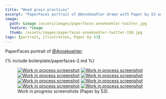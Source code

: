 ```yaml
---
title: "Wood grain practices"
excerpt: "PaperFaces portrait of @Annekoehler drawn with Paper by 53 on an iPad."
image: 
  path: &image /assets/images/paperfaces-annekoehler-twitter.jpg 
  feature: *image
  thumb: /assets/images/paperfaces-annekoehler-twitter-150.jpg
tags: [portrait, illustration, Paper by 53]
---
```


PaperFaces portrait of <a href="http://twitter.com/Annekoehler">@Annekoehler</a>.

{% include boilerplate/paperfaces-2.md %}

<figure class="half">
  <a href="{{ site.url }}/assets/images/paperfaces-annekoehler-process-1-lg.jpg"><img src="{{ site.url }}/assets/images/paperfaces-annekoehler-process-1-600.jpg" alt="Work in process screenshot"></a>
  <a href="{{ site.url }}/assets/images/paperfaces-annekoehler-process-2-lg.jpg"><img src="{{ site.url }}/assets/images/paperfaces-annekoehler-process-2-600.jpg" alt="Work in process screenshot"></a>
  <a href="{{ site.url }}/assets/images/paperfaces-annekoehler-process-3-lg.jpg"><img src="{{ site.url }}/assets/images/paperfaces-annekoehler-process-3-600.jpg" alt="Work in process screenshot"></a>
  <a href="{{ site.url }}/assets/images/paperfaces-annekoehler-process-4-lg.jpg"><img src="{{ site.url }}/assets/images/paperfaces-annekoehler-process-4-600.jpg" alt="Work in process screenshot"></a>
  <a href="{{ site.url }}/assets/images/paperfaces-annekoehler-process-5-lg.jpg"><img src="{{ site.url }}/assets/images/paperfaces-annekoehler-process-5-600.jpg" alt="Work in process screenshot"></a>
  <a href="{{ site.url }}/assets/images/paperfaces-annekoehler-process-6-lg.jpg"><img src="{{ site.url }}/assets/images/paperfaces-annekoehler-process-6-600.jpg" alt="Work in process screenshot"></a>
  <a href="{{ site.url }}/assets/images/paperfaces-annekoehler-process-7-lg.jpg"><img src="{{ site.url }}/assets/images/paperfaces-annekoehler-process-7-600.jpg" alt="Work in process screenshot"></a>
  <a href="{{ site.url }}/assets/images/paperfaces-annekoehler-process-8-lg.jpg"><img src="{{ site.url }}/assets/images/paperfaces-annekoehler-process-8-600.jpg" alt="Work in process screenshot"></a>
  <figcaption>Work in progress screenshots (Paper by 53).</figcaption>
</figure>
